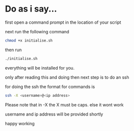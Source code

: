 # Do as i say...

first open a command prompt in the location of your script

next run the following command

```bash
chmod +x initialise.sh
```

then run 

```bash
./initialise.sh
```

everything will be installed for you. 

only after reading this and doing then next step is to do an ssh

for doing the ssh the format for commands is

```bash
ssh -X <username>@<ip address>
```

Please note that in -X the X must be caps. else it wont work

username and ip address will be provided shortly

happy working